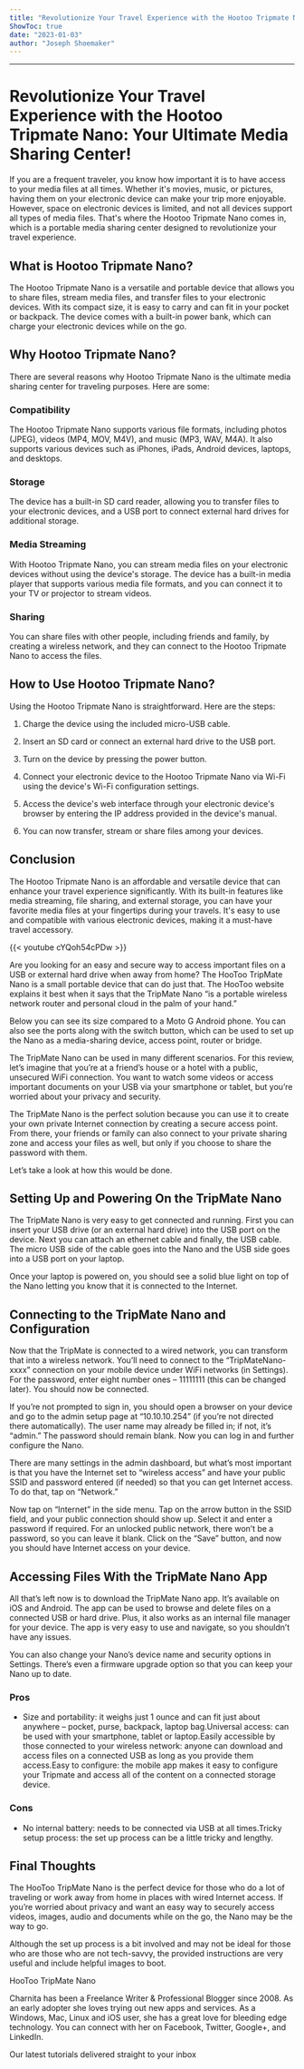 ```yaml
---
title: "Revolutionize Your Travel Experience with the Hootoo Tripmate Nano: Your Ultimate Media Sharing Center!"
ShowToc: true 
date: "2023-01-03"
author: "Joseph Shoemaker"
---
```

*****
# Revolutionize Your Travel Experience with the Hootoo Tripmate Nano: Your Ultimate Media Sharing Center!

If you are a frequent traveler, you know how important it is to have access to your media files at all times. Whether it's movies, music, or pictures, having them on your electronic device can make your trip more enjoyable. However, space on electronic devices is limited, and not all devices support all types of media files. That's where the Hootoo Tripmate Nano comes in, which is a portable media sharing center designed to revolutionize your travel experience.

## What is Hootoo Tripmate Nano?

The Hootoo Tripmate Nano is a versatile and portable device that allows you to share files, stream media files, and transfer files to your electronic devices. With its compact size, it is easy to carry and can fit in your pocket or backpack. The device comes with a built-in power bank, which can charge your electronic devices while on the go.

## Why Hootoo Tripmate Nano?

There are several reasons why Hootoo Tripmate Nano is the ultimate media sharing center for traveling purposes. Here are some:

### Compatibility

The Hootoo Tripmate Nano supports various file formats, including photos (JPEG), videos (MP4, MOV, M4V), and music (MP3, WAV, M4A). It also supports various devices such as iPhones, iPads, Android devices, laptops, and desktops.

### Storage

The device has a built-in SD card reader, allowing you to transfer files to your electronic devices, and a USB port to connect external hard drives for additional storage.

### Media Streaming

With Hootoo Tripmate Nano, you can stream media files on your electronic devices without using the device's storage. The device has a built-in media player that supports various media file formats, and you can connect it to your TV or projector to stream videos.

### Sharing

You can share files with other people, including friends and family, by creating a wireless network, and they can connect to the Hootoo Tripmate Nano to access the files.

## How to Use Hootoo Tripmate Nano?

Using the Hootoo Tripmate Nano is straightforward. Here are the steps:

1. Charge the device using the included micro-USB cable.

2. Insert an SD card or connect an external hard drive to the USB port.

3. Turn on the device by pressing the power button.

4. Connect your electronic device to the Hootoo Tripmate Nano via Wi-Fi using the device's Wi-Fi configuration settings.

5. Access the device's web interface through your electronic device's browser by entering the IP address provided in the device's manual.

6. You can now transfer, stream or share files among your devices.

## Conclusion

The Hootoo Tripmate Nano is an affordable and versatile device that can enhance your travel experience significantly. With its built-in features like media streaming, file sharing, and external storage, you can have your favorite media files at your fingertips during your travels. It's easy to use and compatible with various electronic devices, making it a must-have travel accessory.

{{< youtube cYQoh54cPDw >}} 



Are you looking for an easy and secure way to access important files on a USB or external hard drive when away from home? The HooToo TripMate Nano is a small portable device that can do just that. The HooToo website explains it best when it says that the TripMate Nano “is a portable wireless network router and personal cloud in the palm of your hand.”
 
Below you can see its size compared to a Moto G Android phone. You can also see the ports along with the switch button, which can be used to set up the Nano as a media-sharing device, access point, router or bridge.
 
The TripMate Nano can be used in many different scenarios. For this review, let’s imagine that you’re at a friend’s house or a hotel with a public, unsecured WiFi connection. You want to watch some videos or access important documents on your USB via your smartphone or tablet, but you’re worried about your privacy and security.
 
The TripMate Nano is the perfect solution because you can use it to create your own private Internet connection by creating a secure access point. From there, your friends or family can also connect to your private sharing zone and access your files as well, but only if you choose to share the password with them.
 
Let’s take a look at how this would be done.
 
## Setting Up and Powering On the TripMate Nano
 
The TripMate Nano is very easy to get connected and running. First you can insert your USB drive (or an external hard drive) into the USB port on the device. Next you can attach an ethernet cable and finally, the USB cable. The micro USB side of the cable goes into the Nano and the USB side goes into a USB port on your laptop.
 
Once your laptop is powered on, you should see a solid blue light on top of the Nano letting you know that it is connected to the Internet.
 
## Connecting to the TripMate Nano and Configuration
 
Now that the TripMate is connected to a wired network, you can transform that into a wireless network. You’ll need to connect to the “TripMateNano-xxxx” connection on your mobile device under WiFi networks (in Settings). For the password, enter eight number ones – 11111111 (this can be changed later). You should now be connected.
 
If you’re not prompted to sign in, you should open a browser on your device and go to the admin setup page at “10.10.10.254” (if you’re not directed there automatically). The user name may already be filled in; if not, it’s “admin.” The password should remain blank. Now you can log in and further configure the Nano.
 
There are many settings in the admin dashboard, but what’s most important is that you have the Internet set to “wireless access” and have your public SSID and password entered (if needed) so that you can get Internet access. To do that, tap on “Network.”
 
Now tap on “Internet” in the side menu. Tap on the arrow button in the SSID field, and your public connection should show up. Select it and enter a password if required. For an unlocked public network, there won’t be a password, so you can leave it blank. Click on the “Save” button, and now you should have Internet access on your device.
 
## Accessing Files With the TripMate Nano App
 
All that’s left now is to download the TripMate Nano app. It’s available on iOS and Android. The app can be used to browse and delete files on a connected USB or hard drive. Plus, it also works as an internal file manager for your device. The app is very easy to use and navigate, so you shouldn’t have any issues.
 
You can also change your Nano’s device name and security options in Settings. There’s even a firmware upgrade option so that you can keep your Nano up to date.
 
### Pros
 
- Size and portability: it weighs just 1 ounce and can fit just about anywhere – pocket, purse, backpack, laptop bag.Universal access: can be used with your smartphone, tablet or laptop.Easily accessible by those connected to your wireless network: anyone can download and access files on a connected USB as long as you provide them access.Easy to configure: the mobile app makes it easy to configure your Tripmate and access all of the content on a connected storage device.

 
### Cons
 
- No internal battery: needs to be connected via USB at all times.Tricky setup process: the set up process can be a little tricky and lengthy.

 
## Final Thoughts
 
The HooToo TripMate Nano is the perfect device for those who do a lot of traveling or work away from home in places with wired Internet access. If you’re worried about privacy and want an easy way to securely access videos, images, audio and documents while on the go, the Nano may be the way to go.
 
Although the set up process is a bit involved and may not be ideal for those who are those who are not tech-savvy, the provided instructions are very useful and include helpful images to boot.
 
HooToo TripMate Nano
 
Charnita has been a Freelance Writer & Professional Blogger since 2008. As an early adopter she loves trying out new apps and services. As a Windows, Mac, Linux and iOS user, she has a great love for bleeding edge technology. You can connect with her on Facebook, Twitter, Google+, and LinkedIn.
 
Our latest tutorials delivered straight to your inbox




